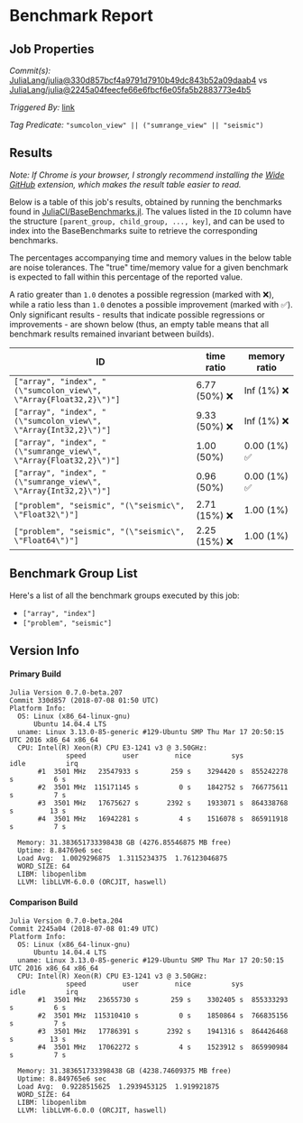 # Benchmark Report

## Job Properties

*Commit(s):* [JuliaLang/julia@330d857bcf4a9791d7910b49dc843b52a09daab4](https://github.com/JuliaLang/julia/commit/330d857bcf4a9791d7910b49dc843b52a09daab4) vs [JuliaLang/julia@2245a04feecfe66e6fbcf6e05fa5b2883773e4b5](https://github.com/JuliaLang/julia/commit/2245a04feecfe66e6fbcf6e05fa5b2883773e4b5)

*Triggered By:* [link](https://github.com/JuliaLang/julia/pull/27945#issuecomment-403255562)

*Tag Predicate:* `"sumcolon_view" || ("sumrange_view" || "seismic")`

## Results

*Note: If Chrome is your browser, I strongly recommend installing the [Wide GitHub](https://chrome.google.com/webstore/detail/wide-github/kaalofacklcidaampbokdplbklpeldpj?hl=en)
extension, which makes the result table easier to read.*

Below is a table of this job's results, obtained by running the benchmarks found in
[JuliaCI/BaseBenchmarks.jl](https://github.com/JuliaCI/BaseBenchmarks.jl). The values
listed in the `ID` column have the structure `[parent_group, child_group, ..., key]`,
and can be used to index into the BaseBenchmarks suite to retrieve the corresponding
benchmarks.

The percentages accompanying time and memory values in the below table are noise tolerances. The "true"
time/memory value for a given benchmark is expected to fall within this percentage of the reported value.

A ratio greater than `1.0` denotes a possible regression (marked with :x:), while a ratio less
than `1.0` denotes a possible improvement (marked with :white_check_mark:). Only significant results - results
that indicate possible regressions or improvements - are shown below (thus, an empty table means that all
benchmark results remained invariant between builds).

| ID | time ratio | memory ratio |
|----|------------|--------------|
| `["array", "index", "(\"sumcolon_view\", \"Array{Float32,2}\")"]` | 6.77 (50%) :x: | Inf (1%) :x: |
| `["array", "index", "(\"sumcolon_view\", \"Array{Int32,2}\")"]` | 9.33 (50%) :x: | Inf (1%) :x: |
| `["array", "index", "(\"sumrange_view\", \"Array{Float32,2}\")"]` | 1.00 (50%)  | 0.00 (1%) :white_check_mark: |
| `["array", "index", "(\"sumrange_view\", \"Array{Int32,2}\")"]` | 0.96 (50%)  | 0.00 (1%) :white_check_mark: |
| `["problem", "seismic", "(\"seismic\", \"Float32\")"]` | 2.71 (15%) :x: | 1.00 (1%)  |
| `["problem", "seismic", "(\"seismic\", \"Float64\")"]` | 2.25 (15%) :x: | 1.00 (1%)  |

## Benchmark Group List

Here's a list of all the benchmark groups executed by this job:

- `["array", "index"]`
- `["problem", "seismic"]`

## Version Info

#### Primary Build

```
Julia Version 0.7.0-beta.207
Commit 330d857 (2018-07-08 01:50 UTC)
Platform Info:
  OS: Linux (x86_64-linux-gnu)
      Ubuntu 14.04.4 LTS
  uname: Linux 3.13.0-85-generic #129-Ubuntu SMP Thu Mar 17 20:50:15 UTC 2016 x86_64 x86_64
  CPU: Intel(R) Xeon(R) CPU E3-1241 v3 @ 3.50GHz: 
              speed         user         nice          sys         idle          irq
       #1  3501 MHz   23547933 s        259 s    3294420 s  855242278 s          6 s
       #2  3501 MHz  115171145 s          0 s    1842752 s  766775611 s          7 s
       #3  3501 MHz   17675627 s       2392 s    1933071 s  864338768 s         13 s
       #4  3501 MHz   16942281 s          4 s    1516078 s  865911918 s          7 s
       
  Memory: 31.383651733398438 GB (4276.85546875 MB free)
  Uptime: 8.84769e6 sec
  Load Avg:  1.0029296875  1.3115234375  1.76123046875
  WORD_SIZE: 64
  LIBM: libopenlibm
  LLVM: libLLVM-6.0.0 (ORCJIT, haswell)

```

#### Comparison Build

```
Julia Version 0.7.0-beta.204
Commit 2245a04 (2018-07-08 01:49 UTC)
Platform Info:
  OS: Linux (x86_64-linux-gnu)
      Ubuntu 14.04.4 LTS
  uname: Linux 3.13.0-85-generic #129-Ubuntu SMP Thu Mar 17 20:50:15 UTC 2016 x86_64 x86_64
  CPU: Intel(R) Xeon(R) CPU E3-1241 v3 @ 3.50GHz: 
              speed         user         nice          sys         idle          irq
       #1  3501 MHz   23655730 s        259 s    3302405 s  855333293 s          6 s
       #2  3501 MHz  115310410 s          0 s    1850864 s  766835156 s          7 s
       #3  3501 MHz   17786391 s       2392 s    1941316 s  864426468 s         13 s
       #4  3501 MHz   17062272 s          4 s    1523912 s  865990984 s          7 s
       
  Memory: 31.383651733398438 GB (4238.74609375 MB free)
  Uptime: 8.849765e6 sec
  Load Avg:  0.9228515625  1.2939453125  1.919921875
  WORD_SIZE: 64
  LIBM: libopenlibm
  LLVM: libLLVM-6.0.0 (ORCJIT, haswell)

```
